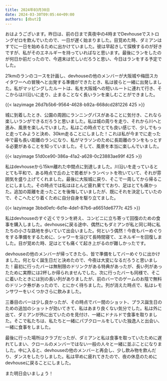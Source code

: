 ```yaml
---
title: 2024年03月30日
date: 2024-03-30T09:05:44+09:00
authors: [dbut2]
---
```

おはようございます。昨日は、前の日まで真夜中の4時までDevhouseでストロングゼロを飲んでいたので、一日が遅く始まりました。目覚めた時、ダミアンはすでに一日を始めるために出かけていました。彼は早起きして探検するのが好きですが、私がそのエネルギーを持っていればなと思います。最後にランをしたのが何日か前だったので、今週末は忙しいだろうと思い、今日はランをする予定でした。

21kmのランのコースを計画し、devhouseの他のメンバーが大阪城や梅田スカイタワーへの冒険へと出発する準備ができたとき、私は彼らと一緒に出発しました。私がマッピングしたルートは、私を大阪城への短いルートに連れて行き、そこからは川沿いに走り、止まることなく長いランを楽しむことができました。

{{< lazyimage 26d7b5b6-9564-4628-b92a-668dcd281226 425 >}}

城に到着したとき、公園の周囲にランニングパスがあることに気付き、これなら楽しいランができるだろうと思いました。私は城の周りを走り、それから川へと進み、風景を楽しんでいました。私はこの時点でとても良い感じで、少しでもっと走ってみようと決め、30km走ることにしました！これは私が今までに走った中で最も長い距離のランになり、私がマラソンのために長距離のランをもっとする必要があることを知っていました。そして、風景を本当に楽しんでいました。

{{< lazyimage 51d0ce90-386a-41a2-a628-0c23883ae99f 425 >}}

私はdevhouseから15km離れた中間点に到達しました。川沿いを走っているととても平和で、ある時点で丘の上で若者がトランペットを吹いていて、それが雰囲気を盛り上げてくれました。最後に大阪城に戻り、そこで一周してから帰ることにしました。その時点では私はほとんど疲れ果てており、足はとても痛かった。追加の距離を走ったことを後悔していましたが、既にそれを決定していたので、そこへたどり着くために自分自身を駆り立てました。

{{< lazyimage 3bbd0efc-6d1e-4de1-87b6-a6651de6777c 425 >}}

私はdevhouseのすぐ近くでランを終え、コンビニに立ち寄って回復のための食事を購入しました。devhouseに戻る途中、偶然にもダミアンが私と同じ時に私たちの小さな路地を歩いていて出会いました。何という偶然！今夜もバーめぐりをする準備をするために、シャワーを浴びて長時間寝て、エネルギーを回復しました。目が覚めた時、足はとても痛くて起き上がるのが難しかったです。

devhouseの他のメンバーが帰ってきたら、皆で準備をしてバーめぐりに出かけました。何となく誕生日だと決めたので、今夜は大変になるだろうと思いました！最初に行ったバーは無制限のドリンクがある特典があったが、長い列があったために実際には2杯しか得られませんでした。次に行ったバーも同様で、そこに着いたときには別の長い列がありましたが、前のバーでのゲームのお陰で無料のドリンク券があったので、とにかく待ちました。列が消えた時点で、私はレモンサワーをいくつかさらに飲みました。

三番目のバーは少し良かったが、その時点でバー間のショット、プラス誕生日のための追加のショットが効いてきて、私はあまり良くない気分でした。私は外に出て、ダミアンが外に出ていたのを見付け、一緒にドナルドで食事を取りました。そこで私たちは、私たちと一緒にパブクロールをしていた独逸人と出会い、一緒に食事をしました。

最後に行った場所はクラブだったが、ダミアンと私は食事を取っていたために遅れてしまい、クロールのメンバーではない一般の人々と一緒に並ぶことになりました。中に入ると、devhouseの他のメンバーと再会し、少し飲み物を飲んだり、ダンスをしたりしました。私は早めに疲れてきたので、夜の休息のためにdevhouseに戻ることにしました。

また明日会いましょう！